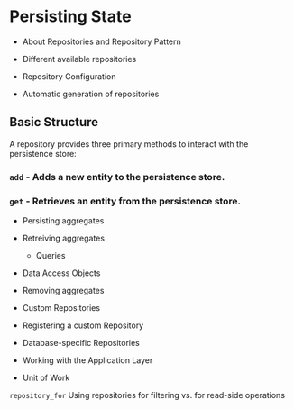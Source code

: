 # Persisting State

- About Repositories and Repository Pattern

- Different available repositories
- Repository Configuration
- Automatic generation of repositories

## Basic Structure

A repository provides three primary methods to interact with the persistence
store:

### **`add`** - Adds a new entity to the persistence store.

### **`get`** - Retrieves an entity from the persistence store.

- Persisting aggregates
- Retreiving aggregates
    - Queries
- Data Access Objects
- Removing aggregates

- Custom Repositories
- Registering a custom Repository
- Database-specific Repositories

- Working with the Application Layer
- Unit of Work

`repository_for`
Using repositories for filtering vs. for read-side operations